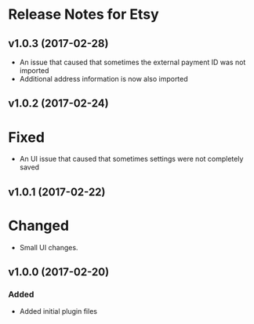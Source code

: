 # Release Notes for Etsy

## v1.0.3 (2017-02-28)
- An issue that caused that sometimes the external payment ID was not imported
- Additional address information is now also imported

## v1.0.2 (2017-02-24)

# Fixed
- An UI issue that caused that sometimes settings were not completely saved 

## v1.0.1 (2017-02-22)

# Changed
- Small UI changes.

## v1.0.0 (2017-02-20)
 
### Added
- Added initial plugin files